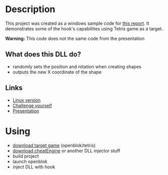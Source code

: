 # Description

This project was created as a windows sample code for [this report](https://www.youtube.com/watch?v=L0sEnA1fazk). It demonstrates some of the hook's capabilities using Tetris game as a target.

**Warning:** This code does not the same code from the presentation

## What does this DLL do?

- randomly sets the position and rotation when creating shapes
- outputs the new X coordinate of the shape

## Links

- [Linux version](https://github.com/osogi/hook-example-linux)
- [Challenge yourself](https://ny2022.forkbomb.ru/tasks)
- [Presentation](https://docs.google.com/presentation/d/1VHTaCe5Modzr4dvWYWGVWrc0xC3bIg_JINU-e9TXUWA/edit?usp=sharing)


# Using

- [download target game](https://github.com/mmatyas/openblok/releases/download/v0.8.4/openblok_v084_windows.zip) (openblok/tetris)
- [download cheatEngine](https://www.cheatengine.org/) or another DLL injector stuff
- build project
- launch openblok
- inject DLL with hook

